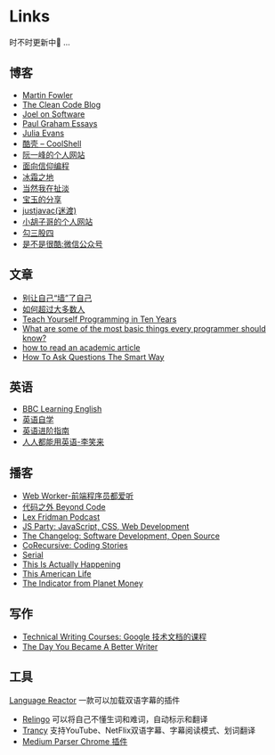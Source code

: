 # Links

时不时更新中👀 …
## 博客
* [Martin Fowler](https://martinfowler.com/aboutMe.html)
* [The Clean Code Blog](https://blog.cleancoder.com)
* [Joel on Software](https://www.joelonsoftware.com)
* [Paul Graham Essays](https://www.paulgraham.com/articles.html)
* [Julia Evans](https://jvns.ca)
* [酷壳 – CoolShell](https://coolshell.cn)
* [阮一峰的个人网站](https://www.ruanyifeng.com)
* [面向信仰编程](https://draveness.me)
* [冰霜之地](https://halfrost.com)
* [当然我在扯淡](https://www.yinwang.org)
* [宝玉的分享](https://baoyu.io)
* [justjavac(迷渡)](https://justjavac.com)
* [小胡子哥的个人网站](https://www.barretlee.com)
* [勾三股四](https://jiongks.name)
* [是不是很酷:微信公众号](https://mp.weixin.qq.com/s/Q0IrfV7FcGbIYsQ8jFdOdQ)
## 文章
* [别让自己“墙”了自己](https://coolshell.cn/articles/20276.html)
* [如何超过大多数人](https://coolshell.cn/articles/19464.html)
* [Teach Yourself Programming in Ten Years](https://norvig.com/21-days.html)
* [What are some of the most basic things every programmer should know?](https://www.quora.com/What-are-some-of-the-most-basic-things-every-programmer-should-know)
* [how to read an academic article](https://organizationsandmarkets.com/2010/08/31/how-to-read-an-academic-article)
* [How To Ask Questions The Smart Way](http://www.catb.org/~esr/faqs/smart-questions.html)
## 英语
* [BBC Learning English](https://www.bbc.co.uk/learningenglish/english/course/eiam)
* [英语自学](https://bewaters.me/limxtop/2021/08/18/English-introduction)
* [英语进阶指南](https://babyyoung.gitbook.io/english-level-up-tips)
* [人人都能用英语-李笑来](https://github.com/xiaolai/everyone-can-use-english)
## 播客
* [Web Worker-前端程序员都爱听](https://podcasts.apple.com/cn/podcast/web-worker-%E5%89%8D%E7%AB%AF%E7%A8%8B%E5%BA%8F%E5%91%98%E9%83%BD%E7%88%B1%E5%90%AC/id1586927144)
* [代码之外 Beyond Code](https://podcasts.apple.com/cn/podcast/%E4%BB%A3%E7%A0%81%E4%B9%8B%E5%A4%96-beyond-code/id1688972924)
* [Lex Fridman Podcast](https://podcasts.apple.com/us/podcast/lex-fridman-podcast/id1434243584)
* [JS Party: JavaScript, CSS, Web Development](https://podcasts.apple.com/us/podcast/js-party-javascript-css-web-development/id1209616598)
* [The Changelog: Software Development, Open Source](https://podcasts.apple.com/cn/podcast/the-changelog-software-development-open-source/id341623264)
* [CoRecursive: Coding Stories](https://podcasts.apple.com/us/podcast/corecursive-coding-stories/id1330329512)
* [Serial](https://podcasts.apple.com/cn/podcast/serial/id917918570)
* [This Is Actually Happening](https://podcasts.apple.com/cn/podcast/this-is-actually-happening/id497227384)
* [This American Life](https://podcasts.apple.com/cn/podcast/this-american-life/id201671138)
* [The Indicator from Planet Money](https://podcasts.apple.com/cn/podcast/the-indicator-from-planet-money/id1320118593?l=en-GB)
## 写作
* [Technical Writing Courses: Google 技术文档的课程](https://developers.google.com/tech-writing)
* [The Day You Became A Better Writer](https://dilbertblog.typepad.com/the_dilbert_blog/2007/06/the_day_you_bec.html)
## 工具
[Language Reactor](https://chrome.google.com/webstore/detail/language-reactor/hoombieeljmmljlkjmnheibnpciblicm) 一款可以加载双语字幕的插件
* [Relingo](https://cn.relingo.net/zh/index) 可以将自己不懂生词和难词，自动标示和翻译
* [Trancy](https://www.trancy.org/zh-cn) 支持YouTube、NetFlix双语字幕、字幕阅读模式、划词翻译
* [Medium Parser Chrome 插件](https://chromewebstore.google.com/detail/medium-parser/egejbknaophaadmhijkepokfchkbnelc)




